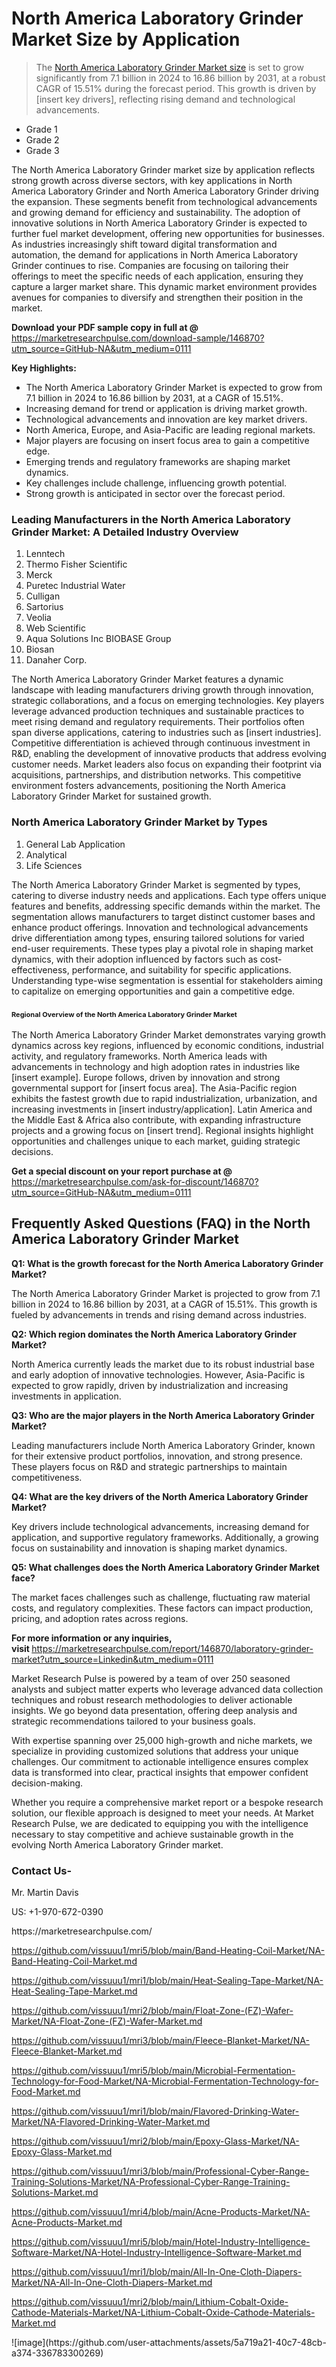 <h1>North America Laboratory Grinder Market&nbsp;Size by Application</h1><blockquote><p>The <a href="https://marketresearchpulse.com/download-sample/146870?utm_source=GitHub-NA&amp;utm_medium=0111">North America Laboratory Grinder Market size</a> is set to grow significantly from 7.1 billion in 2024 to 16.86 billion by 2031, at a robust CAGR of 15.51% during the forecast period. This growth is driven by [insert key drivers], reflecting rising demand and technological advancements.</p></blockquote><ul><li>Grade 1<li> Grade 2<li> Grade 3</li></ul><p>The North America Laboratory Grinder market size by application reflects strong growth across diverse sectors, with key applications in North America Laboratory Grinder and North America Laboratory Grinder driving the expansion. These segments benefit from technological advancements and growing demand for efficiency and sustainability. The adoption of innovative solutions in North America Laboratory Grinder is expected to further fuel market development, offering new opportunities for businesses. As industries increasingly shift toward digital transformation and automation, the demand for applications in North America Laboratory Grinder continues to rise. Companies are focusing on tailoring their offerings to meet the specific needs of each application, ensuring they capture a larger market share. This dynamic market environment provides avenues for companies to diversify and strengthen their position in the market.</p><p><strong>Download your PDF sample copy in full at @ </strong><a href="https://marketresearchpulse.com/download-sample/146870?utm_source=GitHub-NA&amp;utm_medium=0111">https://marketresearchpulse.com/download-sample/146870?utm_source=GitHub-NA&amp;utm_medium=0111</a></p><p><strong>Key Highlights: </strong></p><ul><li>The North America Laboratory Grinder Market is expected to grow from 7.1 billion in 2024 to 16.86 billion by 2031, at a CAGR of 15.51%.</li><li>Increasing demand for trend or application is driving market growth.</li><li>Technological advancements and innovation are key market drivers.</li><li>North America, Europe, and Asia-Pacific are leading regional markets.</li><li>Major players are focusing on insert focus area to gain a competitive edge.</li><li>Emerging trends and regulatory frameworks are shaping market dynamics.</li><li>Key challenges include challenge, influencing growth potential.</li><li>Strong growth is anticipated in sector over the forecast period.</li></ul><h3>Leading Manufacturers in the North America Laboratory Grinder Market: A Detailed Industry Overview</h3><ol><li>Lenntech</li><li>Thermo Fisher Scientific</li><li>Merck</li><li>Puretec Industrial Water</li><li>Culligan</li><li>Sartorius</li><li>Veolia</li><li>Web Scientific</li><li>Aqua Solutions Inc BIOBASE Group</li><li>Biosan</li><li>Danaher Corp.</li></ol><div class="flex max-w-full flex-col flex-grow"><div class="min-h-8 text-message flex w-full flex-col items-end gap-2 whitespace-normal break-words [.text-message+&amp;]:mt-5" dir="auto" data-message-author-role="assistant" data-message-id="fd8432e4-4910-450d-b182-61b7bfb0a01f" data-message-model-slug="gpt-4o"><div class="flex w-full flex-col gap-1 empty:hidden first:pt-[3px]"><div class="markdown prose w-full break-words dark:prose-invert light"><p>The North America Laboratory Grinder Market features a dynamic landscape with leading manufacturers driving growth through innovation, strategic collaborations, and a focus on emerging technologies. Key players leverage advanced production techniques and sustainable practices to meet rising demand and regulatory requirements. Their portfolios often span diverse applications, catering to industries such as [insert industries]. Competitive differentiation is achieved through continuous investment in R&amp;D, enabling the development of innovative products that address evolving customer needs. Market leaders also focus on expanding their footprint via acquisitions, partnerships, and distribution networks. This competitive environment fosters advancements, positioning the North America Laboratory Grinder Market for sustained growth.</p></div></div></div></div><h3>North America Laboratory Grinder Market by Types</h3><ol><li>General Lab Application<li> Analytical<li> Life Sciences</li></ol><div class="flex max-w-full flex-col flex-grow"><div class="min-h-8 text-message flex w-full flex-col items-end gap-2 whitespace-normal break-words [.text-message+&amp;]:mt-5" dir="auto" data-message-author-role="assistant" data-message-id="084470be-0bb7-4664-bddf-5156b4f41249" data-message-model-slug="gpt-4o-mini"><div class="flex w-full flex-col gap-1 empty:hidden first:pt-[3px]"><div class="markdown prose w-full break-words dark:prose-invert light"><p>The North America Laboratory Grinder Market is segmented by types, catering to diverse industry needs and applications. Each type offers unique features and benefits, addressing specific demands within the market. The segmentation allows manufacturers to target distinct customer bases and enhance product offerings. Innovation and technological advancements drive differentiation among types, ensuring tailored solutions for varied end-user requirements. These types play a pivotal role in shaping market dynamics, with their adoption influenced by factors such as cost-effectiveness, performance, and suitability for specific applications. Understanding type-wise segmentation is essential for stakeholders aiming to capitalize on emerging opportunities and gain a competitive edge.</p></div></div></div></div><h3><span style="font-size: 11px;">Regional Overview of the North America Laboratory Grinder Market</span></h3><div class="flex max-w-full flex-col flex-grow"><div class="min-h-8 text-message flex w-full flex-col items-end gap-2 whitespace-normal break-words [.text-message+&amp;]:mt-5" dir="auto" data-message-author-role="assistant" data-message-id="e9038762-ce64-4e30-91c9-9bd413514231" data-message-model-slug="gpt-4o-mini"><div class="flex w-full flex-col gap-1 empty:hidden first:pt-[3px]"><div class="markdown prose w-full break-words dark:prose-invert light"><p>The North America Laboratory Grinder Market demonstrates varying growth dynamics across key regions, influenced by economic conditions, industrial activity, and regulatory frameworks. North America leads with advancements in technology and high adoption rates in industries like [insert example]. Europe follows, driven by innovation and strong governmental support for [insert focus area]. The Asia-Pacific region exhibits the fastest growth due to rapid industrialization, urbanization, and increasing investments in [insert industry/application]. Latin America and the Middle East &amp; Africa also contribute, with expanding infrastructure projects and a growing focus on [insert trend]. Regional insights highlight opportunities and challenges unique to each market, guiding strategic decisions.</p></div></div></div></div><p><strong>Get a special discount on your report purchase at @ </strong><a href="https://marketresearchpulse.com/ask-for-discount/146870?utm_source=GitHub-NA&amp;utm_medium=0111">https://marketresearchpulse.com/ask-for-discount/146870?utm_source=GitHub-NA&amp;utm_medium=0111</a></p><h2>Frequently Asked Questions (FAQ) in the North America Laboratory Grinder Market</h2><p><strong>Q1: What is the growth forecast for the North America Laboratory Grinder Market?</strong></p><p>The North America Laboratory Grinder Market is projected to grow from 7.1 billion in 2024 to 16.86 billion by 2031, at a CAGR of 15.51%. This growth is fueled by advancements in trends and rising demand across industries.</p><p><strong>Q2: Which region dominates the North America Laboratory Grinder Market?</strong></p><p>North America currently leads the market due to its robust industrial base and early adoption of innovative technologies. However, Asia-Pacific is expected to grow rapidly, driven by industrialization and increasing investments in application.</p><p><strong>Q3: Who are the major players in the North America Laboratory Grinder Market?</strong></p><p>Leading manufacturers include North America Laboratory Grinder, known for their extensive product portfolios, innovation, and strong presence. These players focus on R&amp;D and strategic partnerships to maintain competitiveness.</p><p><strong>Q4: What are the key drivers of the North America Laboratory Grinder Market?</strong></p><p>Key drivers include technological advancements, increasing demand for application, and supportive regulatory frameworks. Additionally, a growing focus on sustainability and innovation is shaping market dynamics.</p><p><strong>Q5: What challenges does the North America Laboratory Grinder Market face?</strong></p><p>The market faces challenges such as challenge, fluctuating raw material costs, and regulatory complexities. These factors can impact production, pricing, and adoption rates across regions.</p><p><strong>For more information or any inquiries, visit&nbsp;</strong><a href="https://marketresearchpulse.com/report/146870/laboratory-grinder-market?utm_source=Linkedin&utm_medium=0111">https://marketresearchpulse.com/report/146870/laboratory-grinder-market?utm_source=Linkedin&utm_medium=0111</a></p><p>Market Research Pulse is powered by a team of over 250 seasoned analysts and subject matter experts who leverage advanced data collection techniques and robust research methodologies to deliver actionable insights. We go beyond data presentation, offering deep analysis and strategic recommendations tailored to your business goals.</p><p>With expertise spanning over 25,000 high-growth and niche markets, we specialize in providing customized solutions that address your unique challenges. Our commitment to actionable intelligence ensures complex data is transformed into clear, practical insights that empower confident decision-making.</p><p>Whether you require a comprehensive market report or a bespoke research solution, our flexible approach is designed to meet your needs. At Market Research Pulse, we are dedicated to equipping you with the intelligence necessary to stay competitive and achieve sustainable growth in the evolving North America Laboratory Grinder market.</p><h3><strong>Contact Us-</strong></h3><p>Mr. Martin Davis</p><p>US: +1-970-672-0390</p><p>https://marketresearchpulse.com/</p><p><a href="https://github.com/vissuuu1/mri5/blob/main/Band-Heating-Coil-Market/NA-Band-Heating-Coil-Market.md">https://github.com/vissuuu1/mri5/blob/main/Band-Heating-Coil-Market/NA-Band-Heating-Coil-Market.md</a></p><p><a href="https://github.com/vissuuu1/mri1/blob/main/Heat-Sealing-Tape-Market/NA-Heat-Sealing-Tape-Market.md">https://github.com/vissuuu1/mri1/blob/main/Heat-Sealing-Tape-Market/NA-Heat-Sealing-Tape-Market.md</a></p><p><a href="https://github.com/vissuuu1/mri2/blob/main/Float-Zone-(FZ)-Wafer-Market/NA-Float-Zone-(FZ)-Wafer-Market.md">https://github.com/vissuuu1/mri2/blob/main/Float-Zone-(FZ)-Wafer-Market/NA-Float-Zone-(FZ)-Wafer-Market.md</a></p><p><a href="https://github.com/vissuuu1/mri3/blob/main/Fleece-Blanket-Market/NA-Fleece-Blanket-Market.md">https://github.com/vissuuu1/mri3/blob/main/Fleece-Blanket-Market/NA-Fleece-Blanket-Market.md</a></p><p><a href="https://github.com/vissuuu1/mri5/blob/main/Microbial-Fermentation-Technology-for-Food-Market/NA-Microbial-Fermentation-Technology-for-Food-Market.md">https://github.com/vissuuu1/mri5/blob/main/Microbial-Fermentation-Technology-for-Food-Market/NA-Microbial-Fermentation-Technology-for-Food-Market.md</a></p><p><a href="https://github.com/vissuuu1/mri1/blob/main/Flavored-Drinking-Water-Market/NA-Flavored-Drinking-Water-Market.md">https://github.com/vissuuu1/mri1/blob/main/Flavored-Drinking-Water-Market/NA-Flavored-Drinking-Water-Market.md</a></p><p><a href="https://github.com/vissuuu1/mri2/blob/main/Epoxy-Glass-Market/NA-Epoxy-Glass-Market.md">https://github.com/vissuuu1/mri2/blob/main/Epoxy-Glass-Market/NA-Epoxy-Glass-Market.md</a></p><p><a href="https://github.com/vissuuu1/mri3/blob/main/Professional-Cyber-Range-Training-Solutions-Market/NA-Professional-Cyber-Range-Training-Solutions-Market.md">https://github.com/vissuuu1/mri3/blob/main/Professional-Cyber-Range-Training-Solutions-Market/NA-Professional-Cyber-Range-Training-Solutions-Market.md</a></p><p><a href="https://github.com/vissuuu1/mri4/blob/main/Acne-Products-Market/NA-Acne-Products-Market.md">https://github.com/vissuuu1/mri4/blob/main/Acne-Products-Market/NA-Acne-Products-Market.md</a></p><p><a href="https://github.com/vissuuu1/mri5/blob/main/Hotel-Industry-Intelligence-Software-Market/NA-Hotel-Industry-Intelligence-Software-Market.md">https://github.com/vissuuu1/mri5/blob/main/Hotel-Industry-Intelligence-Software-Market/NA-Hotel-Industry-Intelligence-Software-Market.md</a></p><p><a href="https://github.com/vissuuu1/mri1/blob/main/All-In-One-Cloth-Diapers-Market/NA-All-In-One-Cloth-Diapers-Market.md">https://github.com/vissuuu1/mri1/blob/main/All-In-One-Cloth-Diapers-Market/NA-All-In-One-Cloth-Diapers-Market.md</a></p><p><a href="https://github.com/vissuuu1/mri2/blob/main/Lithium-Cobalt-Oxide-Cathode-Materials-Market/NA-Lithium-Cobalt-Oxide-Cathode-Materials-Market.md">https://github.com/vissuuu1/mri2/blob/main/Lithium-Cobalt-Oxide-Cathode-Materials-Market/NA-Lithium-Cobalt-Oxide-Cathode-Materials-Market.md</a></p>
![image](https://github.com/user-attachments/assets/5a719a21-40c7-48cb-a374-336783300269)
